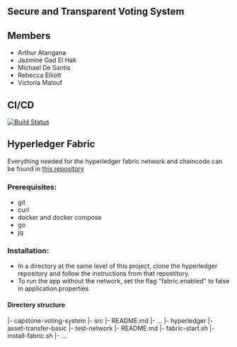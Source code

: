 ## Secure and Transparent Voting System


## Members

- Arthur Atangana
- Jazmine Gad El Hak
- Michael De Santis
- Rebecca Elliott
- Victoria Malouf

## CI/CD

[![Build Status](https://github.com/ArthurAtangana/capstone-voting-system/actions/workflows/maven.yml/badge.svg)](https://github.com/ArthurAtangana/capstone-voting-system/actions)


## Hyperledger Fabric

Everything needed for the hyperledger fabric network and chaincode can be found in [this repository](https://github.com/ArthurAtangana/hyperledger)

### Prerequisites:
- git
- curl
- docker and docker compose
- go
- jq

### Installation:

- In a directory at the same level of this project, clone the hyperledger repository and follow the instructions from that repostitory.
- To run the app without the network, set the flag "fabric.enabled" to false in application.properties

#### Directory structure
|- capstone-voting-system
    |- src
    |- README.md
    |- ...
|- hyperledger
    |- asset-transfer-basic
    |- test-network
    |- README.md
    |- fabric-start.sh
    |- install-fabric.sh
    |- ...

